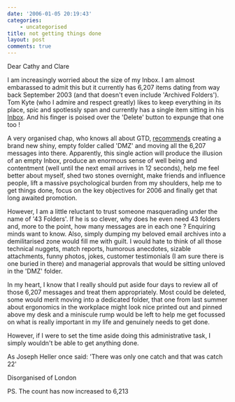 ```yaml
---
date: '2006-01-05 20:19:43'
categories:
    - uncategorised
title: not getting things done
layout: post
comments: true
---
```

Dear Cathy and Clare

I am increasingly worried about the size of my Inbox. I am almost
embarassed to admit this but it currently has 6,207 items dating from
way back September 2003 (and that doesn't even include 'Archived
Folders'). Tom Kyte (who I admire and respect greatly) likes to keep
everything in its place, spic and spotlessly span and currently has a
single item sitting in his
[Inbox](http://tkyte.blogspot.com/2006/01/nirvana-is.html). And his
finger is poised over the 'Delete' button to expunge that one too !

A very organised chap, who knows all about GTD,
[recommends](http://www.43folders.com/2006/01/04/email-dmz/) creating a
brand new shiny, empty folder called 'DMZ' and moving all the 6,207
messages into there. Apparently, this single action will produce the
illusion of an empty Inbox, produce an enormous sense of well being and
contentment (well until the next email arrives in 12 seconds), help me
feel better about myself, shed two stones overnight, make friends and
influence people, lift a massive psychological burden from my shoulders,
help me to get things done, focus on the key objectives for 2006 and
finally get that long awaited promotion.

However, I am a little reluctant to trust someone masquerading under the
name of '43 Folders'. If he is so clever, why does he even need 43
folders and, more to the point, how many messages are in each one ?
Enquiring minds want to know. Also, simply dumping my beloved email
archives into a demilitarised zone would fill me with guilt. I would
hate to think of all those technical nuggets, match reports, humorous
anecdotes, sizable attachments, funny photos, jokes, customer
testimonials (I am sure there is one buried in there) and managerial
approvals that would be sitting unloved in the 'DMZ' folder.

In my heart, I know that I really should put aside four days to review
all of those 6,207 messages and treat them appropriately. Most could be
deleted, some would merit moving into a dedicated folder, that one from
last summer about ergonomics in the workplace might look nice printed
out and pinned above my desk and a miniscule rump would be left to help
me get focussed on what is really important in my life and genuinely
needs to get done.

However, if I were to set the time aside doing this administrative task,
I simply wouldn't be able to get anything done.

As Joseph Heller once said: 'There was only one catch and that was catch
22'

Disorganised of London

PS. The count has now increased to 6,213
